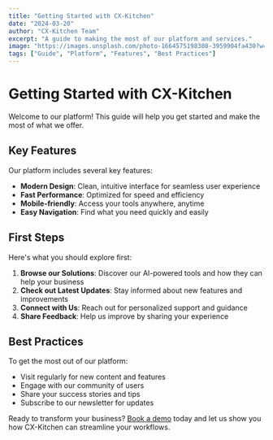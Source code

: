 ```yaml
---
title: "Getting Started with CX-Kitchen"
date: "2024-03-20"
author: "CX-Kitchen Team"
excerpt: "A guide to making the most of our platform and services."
image: "https://images.unsplash.com/photo-1664575198308-3959904fa430?w=800&auto=format&fit=crop&q=60"
tags: ["Guide", "Platform", "Features", "Best Practices"]
---
```


# Getting Started with CX-Kitchen

Welcome to our platform! This guide will help you get started and make the most of what we offer.

## Key Features

Our platform includes several key features:

- **Modern Design**: Clean, intuitive interface for seamless user experience
- **Fast Performance**: Optimized for speed and efficiency
- **Mobile-friendly**: Access your tools anywhere, anytime
- **Easy Navigation**: Find what you need quickly and easily

## First Steps

Here's what you should explore first:

1. **Browse our Solutions**: Discover our AI-powered tools and how they can help your business
2. **Check out Latest Updates**: Stay informed about new features and improvements
3. **Connect with Us**: Reach out for personalized support and guidance
4. **Share Feedback**: Help us improve by sharing your experience

## Best Practices

To get the most out of our platform:

- Visit regularly for new content and features
- Engage with our community of users
- Share your success stories and tips
- Subscribe to our newsletter for updates

Ready to transform your business? [Book a demo](/contact) today and let us show you how CX-Kitchen can streamline your workflows. 